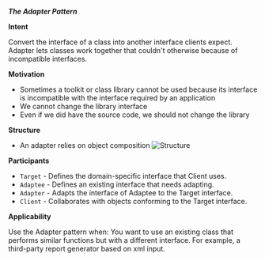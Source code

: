 **_The Adapter Pattern_**

**Intent**

Convert the interface of a class into another interface clients expect. Adapter lets classes work together that couldn't otherwise because of incompatible interfaces.

**Motivation**
- Sometimes a toolkit or class library cannot be used because its interface is incompatible with the interface required by an application
- We cannot change the library interface
- Even if we did have the source code, we should not change the library

**Structure**
- An adapter relies on object composition
![Structure](https://upload.wikimedia.org/wikipedia/commons/d/d7/ObjectAdapter.png)

**Participants**

- `Target` - Defines the domain-specific interface that Client uses. 
- `Adaptee` - Defines an existing interface that needs adapting. 
- `Adapter` - Adapts the interface of Adaptee to the Target interface. 
- `Client` - Collaborates with objects conforming to the Target
interface.

**Applicability**

Use the Adapter pattern when:
You want to use an existing class that performs similar functions but with a different interface. For example, a third-party report generator based on xml input.